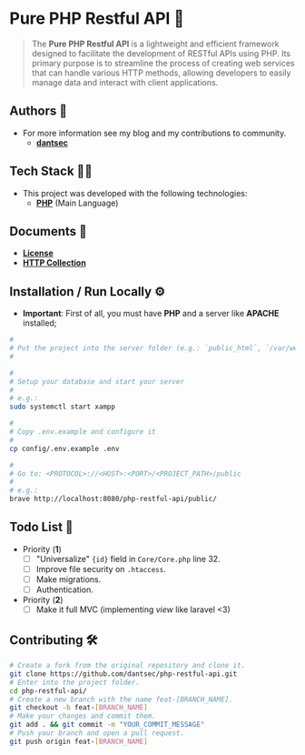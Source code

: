 # Pure PHP Restful API 🚀

> The **Pure PHP Restful API** is a lightweight and efficient framework designed to facilitate the development of RESTful APIs using PHP. Its primary purpose is to streamline the process of creating web services that can handle various HTTP methods, allowing developers to easily manage data and interact with client applications.

## Authors 👥

- For more information see my blog and my contributions to community.
  - [**dantsec**](https://www.github.com/dantsec)

## Tech Stack 🧑‍💻

- This project was developed with the following technologies:
  - [**PHP**](https://www.php.net/) (Main Language)

## Documents 📂

- [**License**](./LICENSE)
- [**HTTP Collection**](./docs/php-api-collection/)

## Installation / Run Locally ⚙️

- **Important**: First of all, you must have **PHP** and a server like **APACHE** installed;

```bash
#
# Put the project into the server folder (e.g.: `public_html`, `/var/www/html`)
#

#
# Setup your database and start your server
#
# e.g.:
sudo systemctl start xampp

#
# Copy .env.example and configure it
#
cp config/.env.example .env

#
# Go to: <PROTOCOL>://<HOST>:<PORT>/<PROJECT_PATH>/public
#
# e.g.:
brave http://localhost:8080/php-restful-api/public/
```

## Todo List 📌

- Priority (**1**)
    - [ ] "Universalize" `{id}` field in `Core/Core.php` line 32.
    - [ ] Improve file security on `.htaccess`.
    - [ ] Make migrations.
    - [ ] Authentication.
- Priority (**2**)
    - [ ] Make it full MVC (implementing _view_ like laravel <3)

## Contributing 🛠️

```bash
# Create a fork from the original repository and clone it.
git clone https://github.com/dantsec/php-restful-api.git
# Enter into the project folder.
cd php-restful-api/
# Create a new branch with the name feat-[BRANCH_NAME].
git checkout -b feat-[BRANCH_NAME]
# Make your changes and commit them.
git add . && git commit -m "YOUR_COMMIT_MESSAGE"
# Push your branch and open a pull request.
git push origin feat-[BRANCH_NAME]
```
